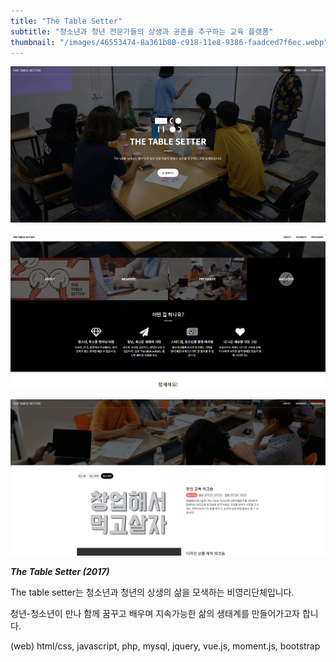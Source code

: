 ```yaml
---
title: "The Table Setter"
subtitle: "청소년과 청년 전문가들의 상생과 공존을 추구하는 교육 플랫폼"
thumbnail: "/images/46553474-8a361b80-c918-11e8-9386-faadced7f6ec.webp"
---
```


![](/images/46553474-8a361b80-c918-11e8-9386-faadced7f6ec.webp)

![](/images/46553475-8a361b80-c918-11e8-89e5-ad218114b0d1.webp)

![](/images/46553473-8a361b80-c918-11e8-94be-fe306ac87607.webp)

_**The Table Setter (2017)**_

The table setter는 청소년과 청년의 상생의 삶을 모색하는 비영리단체입니다.

청년-청소년이 만나 함께 꿈꾸고 배우며 지속가능한 삶의 생태계를 만들어가고자 합니다.

(web) html/css, javascript, php, mysql, jquery, vue.js, moment.js, bootstrap

